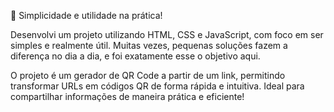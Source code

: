 🎯 Simplicidade e utilidade na prática!

Desenvolvi um projeto utilizando HTML, CSS e JavaScript, com foco em ser simples e realmente útil. Muitas vezes, pequenas soluções fazem a diferença no dia a dia, e foi exatamente esse o objetivo aqui.

O projeto é um gerador de QR Code a partir de um link, permitindo transformar URLs em códigos QR de forma rápida e intuitiva. Ideal para compartilhar informações de maneira prática e eficiente!

